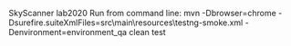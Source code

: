 SkyScanner lab2020
Run from command line:
mvn -Dbrowser=chrome -Dsurefire.suiteXmlFiles=src\main\resources\testng-smoke.xml -Denvironment=environment_qa clean test
